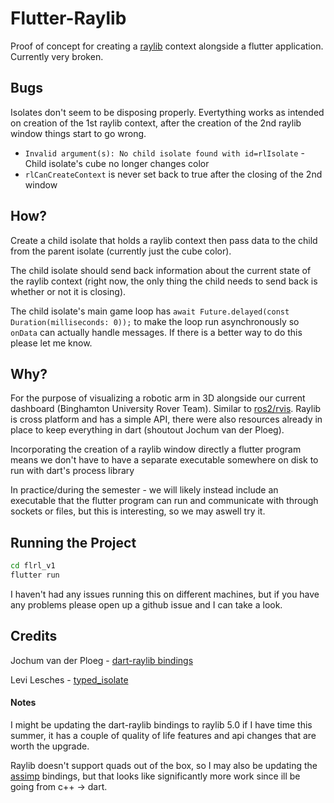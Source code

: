 # Flutter-Raylib
Proof of concept for creating a [raylib](https://www.raylib.com/) context alongside a flutter application. Currently very broken. 
## Bugs
Isolates don't seem to be disposing properly. Evertything works as intended on creation of the 1st raylib context, after the creation of the 2nd raylib window things start to go wrong.
- `Invalid argument(s): No child isolate found with id=rlIsolate` - Child isolate's cube no longer changes color
- `rlCanCreateContext` is never set back to true after the closing of the 2nd window
## How?
Create a child isolate that holds a raylib context then pass data to the child from the parent isolate (currently just the cube color).

The child isolate should send back information about the current state of the raylib context (right now, the only thing the child needs to send back is whether or not it is closing).

The child isolate's main game loop has `await Future.delayed(const Duration(milliseconds: 0));` to make the loop run asynchronously so `onData` can actually handle messages. If there is a better way to do this please let me know.
## Why?
For the purpose of visualizing a robotic arm in 3D alongside our current dashboard (Binghamton University Rover Team). Similar to [ros2/rvis](https://github.com/ros2/rviz). Raylib is cross platform and has a simple API, there were also resources already in place to keep everything in dart (shoutout Jochum van der Ploeg).

Incorporating the creation of a raylib window directly a flutter program means we don't have to have a separate executable somewhere on disk to run with dart's process library

In practice/during the semester - we will likely instead include an executable that the flutter program can run and communicate with through sockets or files, but this is interesting, so we may aswell try it. 
## Running the Project
```bash
cd flrl_v1
flutter run
```
I haven't had any issues running this on different machines, but if you have any problems please open up a github issue and I can take a look.

## Credits
Jochum van der Ploeg - [dart-raylib bindings](https://gitlab.com/wolfenrain/dart-raylib)

Levi Lesches - [typed_isolate](https://github.com/Levi-Lesches/typed_isolate)

#### Notes

I might be updating the dart-raylib bindings to raylib 5.0 if I have time this summer, it has a couple of quality of life features and api changes that are worth the upgrade.

Raylib doesn't support quads out of the box, so I may also be updating the [assimp](https://github.com/jpnurmi/assimp.dart) bindings, but that looks like significantly more work since ill be going from c++ -> dart.

